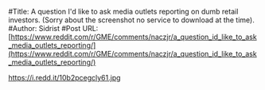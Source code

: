 #Title: A question I'd like to ask media outlets reporting on dumb retail investors. (Sorry about the screenshot no service to download at the time).
#Author: Sidrist
#Post URL: [https://www.reddit.com/r/GME/comments/naczjr/a_question_id_like_to_ask_media_outlets_reporting/](https://www.reddit.com/r/GME/comments/naczjr/a_question_id_like_to_ask_media_outlets_reporting/)


https://i.redd.it/10b2pcegcly61.jpg
